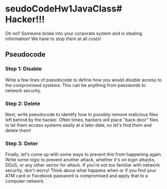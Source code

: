 # seudoCodeHw1JavaClass# Hacker!!!

Oh no!! Someone broke into your corporate system and is stealing information! We have to stop them at all costs! 

## Pseudocode

### Step 1: Disable

Write a few lines of pseudocode to define how you would _disable_ access to the compromised systems. This can be anything from passwords to network security.

### Step 2: Delete

Next, write pseudocode to identify how to possibly remove malicious files left behind by the hacker. Often times, hackers will place "back door" files to let them access systems easily at a later date, so let's find them and delete them!

### Step 3: Deter

Finally, let's come up with some ways to prevent this from happening again. Write some logic to prevent another attack, whether it's on login attacks, DDoS, or any other vector for attack.
If you're not too familiar with network security, don't worry! Think about what happens when or if you find your ATM card or Facebook password is compromised and apply that to a computer network.
